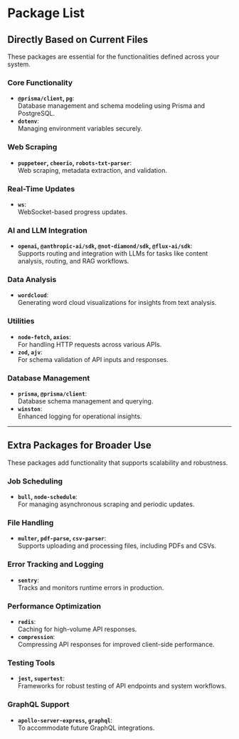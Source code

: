 # Package List

## Directly Based on Current Files

These packages are essential for the functionalities defined across your system.

### Core Functionality
- **`@prisma/client`, `pg`**:  
  Database management and schema modeling using Prisma and PostgreSQL.
- **`dotenv`**:  
  Managing environment variables securely.

### Web Scraping
- **`puppeteer`, `cheerio`, `robots-txt-parser`**:  
  Web scraping, metadata extraction, and validation.

### Real-Time Updates
- **`ws`**:  
  WebSocket-based progress updates.

### AI and LLM Integration
- **`openai`, `@anthropic-ai/sdk`, `@not-diamond/sdk`, `@flux-ai/sdk`**:  
  Supports routing and integration with LLMs for tasks like content analysis, routing, and RAG workflows.

### Data Analysis
- **`wordcloud`**:  
  Generating word cloud visualizations for insights from text analysis.

### Utilities
- **`node-fetch`, `axios`**:  
  For handling HTTP requests across various APIs.
- **`zod`, `ajv`**:  
  For schema validation of API inputs and responses.

### Database Management
- **`prisma`, `@prisma/client`**:  
  Database schema management and querying.
- **`winston`**:  
  Enhanced logging for operational insights.

---

## Extra Packages for Broader Use

These packages add functionality that supports scalability and robustness.

### Job Scheduling
- **`bull`, `node-schedule`**:  
  For managing asynchronous scraping and periodic updates.

### File Handling
- **`multer`, `pdf-parse`, `csv-parser`**:  
  Supports uploading and processing files, including PDFs and CSVs.

### Error Tracking and Logging
- **`sentry`**:  
  Tracks and monitors runtime errors in production.

### Performance Optimization
- **`redis`**:  
  Caching for high-volume API responses.
- **`compression`**:  
  Compressing API responses for improved client-side performance.

### Testing Tools
- **`jest`, `supertest`**:  
  Frameworks for robust testing of API endpoints and system workflows.

### GraphQL Support
- **`apollo-server-express`, `graphql`**:  
  To accommodate future GraphQL integrations.
